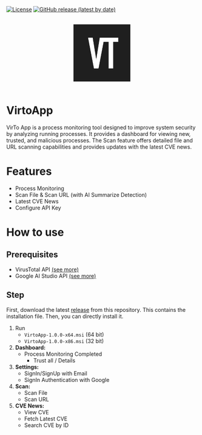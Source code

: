 [![License](https://img.shields.io/badge/License-Apache%202.0-blue.svg)](https://www.apache.org/licenses/LICENSE-2.0)
[![GitHub release (latest by date)](https://img.shields.io/github/v/release/nopedawn/VirtoApp)](https://github.com/nopedawn/VirtoApp/releases)

<br>
  <div style="text-align:center">
  <img src="https://raw.githubusercontent.com/nopedawn/VirtoApp/refs/heads/main/images/VirToApp-Logo.png" width="150">
  </div>
<br>


# VirtoApp
VirTo App is a process monitoring tool designed to improve system security by analyzing running processes. It provides a dashboard for viewing new, trusted, and malicious processes. The Scan feature offers detailed file and URL scanning capabilities and provides updates with the latest CVE news.


# Features

- Process Monitoring
- Scan File & Scan URL (with AI Summarize Detection)
- Latest CVE News
- Configure API Key

# How to use

## Prerequisites
- VirusTotal API [(see more)](https://developers.virustotal.com/reference/authentication)
- Google AI Studio API [(see more)](https://aistudio.google.com/app/apikey)

## Step
First, download the latest [release](https://github.com/nopedawn/VirtoApp/releases) from this repository. This contains the installation file. Then, you can directly install it.

1. Run 
   - `VirtoApp-1.0.0-x64.msi` (64 bit)
   - `VirtoApp-1.0.0-x86.msi` (32 bit)
2. **Dashboard:**
   - Process Monitoring Completed
     - Trust all / Details
3. **Settings:** 
   - SignIn/SignUp with Email
   - SignIn Authentication with Google
4. **Scan:** 
   - Scan File
   - Scan URL
5. **CVE News:**
   - View CVE
   - Fetch Latest CVE
   - Search CVE by ID
